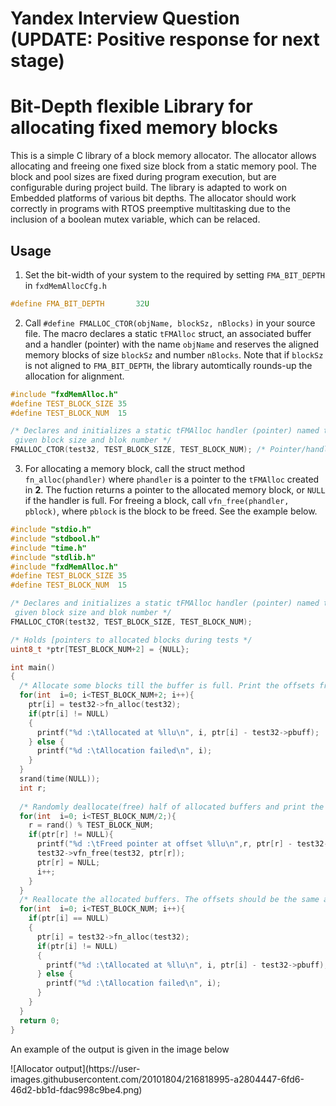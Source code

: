 # Yandex Interview Question (UPDATE: Positive response for next stage)
# Bit-Depth flexible Library for allocating fixed memory blocks
This is a simple C library of a block memory allocator. The allocator allows allocating and freeing one fixed size block from a static memory pool. The block and pool sizes are fixed during program execution, but are configurable during project build. The library is adapted to work on Embedded platforms of various bit depths. The allocator should work correctly in programs with RTOS preemptive multitasking due to the inclusion of a boolean mutex variable, which can be relaced. 
## Usage
1. Set the bit-width of your system to the required by setting `FMA_BIT_DEPTH` in `fxdMemAllocCfg.h`
``` cpp
#define FMA_BIT_DEPTH		32U
```

2. Call `#define FMALLOC_CTOR(objName, blockSz, nBlocks)` in your source file. The macro declares a static `tFMAlloc` struct, an associated buffer and a handler (pointer) with the name `objName` and reserves the aligned memory blocks of size `blockSz` and number `nBlocks`. Note that if `blockSz` is not aligned to `FMA_BIT_DEPTH`, the library automtically rounds-up the allocation for alignment.
```cpp
#include "fxdMemAlloc.h"
#define TEST_BLOCK_SIZE 35
#define TEST_BLOCK_NUM  15

/* Declares and initializes a static tFMAlloc handler (pointer) named test32 with
 given block size and blok number */
FMALLOC_CTOR(test32, TEST_BLOCK_SIZE, TEST_BLOCK_NUM); /* Pointer/handler with the name test32 is created */
```
3. For allocating a memory block, call the struct method `fn_alloc(phandler)` where `phandler` is a pointer to the `tFMAlloc` created in **2**. The fuction returns a pointer to the allocated memory block, or `NULL` if the handler is full. For freeing a block, call `vfn_free(phandler, pblock)`, where `pblock` is the block to be freed. See the example below.
``` cpp
#include "stdio.h"
#include "stdbool.h"
#include "time.h"
#include "stdlib.h"
#include "fxdMemAlloc.h"
#define TEST_BLOCK_SIZE 35
#define TEST_BLOCK_NUM  15

/* Declares and initializes a static tFMAlloc handler (pointer) named test32 with
 given block size and blok number */
FMALLOC_CTOR(test32, TEST_BLOCK_SIZE, TEST_BLOCK_NUM);

/* Holds [pointers to allocated blocks during tests */
uint8_t *ptr[TEST_BLOCK_NUM+2] = {NULL};

int main()
{
  /* Allocate some blocks till the buffer is full. Print the offsets from the buffer start address */
  for(int  i=0; i<TEST_BLOCK_NUM+2; i++){
    ptr[i] = test32->fn_alloc(test32);
    if(ptr[i] != NULL)
    {
      printf("%d :\tAllocated at %llu\n", i, ptr[i] - test32->pbuff);
    } else {
      printf("%d :\tAllocation failed\n", i);
    }
  }
  srand(time(NULL));
  int r;
  
  /* Randomly deallocate(free) half of allocated buffers and print the offsets */
  for(int  i=0; i<TEST_BLOCK_NUM/2;){
    r = rand() % TEST_BLOCK_NUM;
    if(ptr[r] != NULL){
      printf("%d :\tFreed pointer at offset %llu\n",r, ptr[r] - test32->pbuff);
      test32->vfn_free(test32, ptr[r]);
      ptr[r] = NULL;
      i++;
    }
  }
  /* Reallocate the allocated buffers. The offsets should be the same as those above, but in opposite order. See example output */
  for(int  i=0; i<TEST_BLOCK_NUM; i++){
    if(ptr[i] == NULL)
    {
      ptr[i] = test32->fn_alloc(test32);
      if(ptr[i] != NULL)
      {
        printf("%d :\tAllocated at %llu\n", i, ptr[i] - test32->pbuff);
      } else {
        printf("%d :\tAllocation failed\n", i);
      }
    }
  }
  return 0;
}
```

<p> 
<p>An example of the output is given in the image below <p>
![Allocator output](https://user-images.githubusercontent.com/20101804/216818995-a2804447-6fd6-46d2-bb1d-fdac998c9be4.png)

